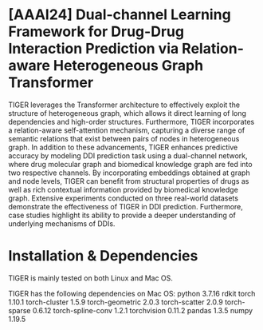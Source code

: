 # [AAAI24] Dual-channel Learning Framework for Drug-Drug Interaction Prediction via Relation-aware Heterogeneous Graph Transformer 

TIGER leverages the Transformer architecture to effectively exploit the structure of heterogeneous graph, which allows it direct learning of long dependencies and high-order structures. Furthermore, TIGER incorporates a relation-aware self-attention mechanism, capturing a diverse range of semantic relations that exist between pairs of nodes in heterogeneous graph. In addition to these advancements, TIGER enhances predictive accuracy by modeling DDI prediction task using a dual-channel network, where drug molecular graph and biomedical knowledge graph are fed into two respective channels. By incorporating embeddings obtained at graph and node levels, TIGER can benefit from structural properties of drugs as well as rich contextual information provided by biomedical knowledge graph. Extensive experiments conducted on three real-world datasets demonstrate the effectiveness of TIGER in DDI prediction. Furthermore, case studies highlight its ability to provide a deeper understanding of underlying mechanisms of DDIs.

# Installation & Dependencies

TIGER is mainly tested on both Linux and Mac OS.

TIGER has the following dependencies on Mac OS:
python 3.7.16
rdkit
torch 1.10.1
torch-cluster 1.5.9
torch-geometric 2.0.3
torch-scatter 2.0.9
torch-sparse 0.6.12
torch-spline-conv 1.2.1
torchvision 0.11.2
pandas 1.3.5
numpy 1.19.5


